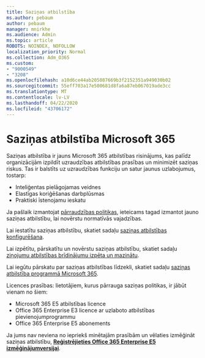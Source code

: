 ```yaml
---
title: Saziņas atbilstība
ms.author: pebaum
author: pebaum
manager: mnirkhe
ms.audience: Admin
ms.topic: article
ROBOTS: NOINDEX, NOFOLLOW
localization_priority: Normal
ms.collection: Adm_O365
ms.custom:
- "9000549"
- "3208"
ms.openlocfilehash: a10d6ce44ab205087669b3f2152351a949030b02
ms.sourcegitcommit: 55eff703a17e500681d8fa6a87eb067019ade3cc
ms.translationtype: MT
ms.contentlocale: lv-LV
ms.lasthandoff: 04/22/2020
ms.locfileid: "43706172"
---
```

# <a name="communication-compliance-in-microsoft-365"></a>Saziņas atbilstība Microsoft 365

Saziņas atbilstība ir jauns Microsoft 365 atbilstības risinājums, kas palīdz organizācijām izpildīt uzraudzības atbilstības prasības un minimizēt saziņas riskus. Tas ir balstīts uz uzraudzības funkciju un satur jaunus uzlabojumus, tostarp:

- Inteliģentas pielāgojamas veidnes
- Elastīgas koriģēšanas darbplūsmas
- Praktiski īstenojamu ieskatu

Ja pašlaik izmantojat [pārraudzības politikas](https://docs.microsoft.com/microsoft-365/compliance/supervision-policies), ieteicams tagad izmantot jauno saziņas atbilstību, lai novērstu normatīvās vajadzības.

Lai iestatītu saziņas atbilstību, skatiet sadaļu [saziņas atbilstības konfigurēšana](https://docs.microsoft.com/microsoft-365/compliance/communication-compliance-configure).

Lai izpētītu, pārskatītu un novērstu saziņas atbilstību, skatiet sadaļu [ziņojumu atbilstības brīdinājumu izpēta un mazinātu](https://docs.microsoft.com/microsoft-365/compliance/communication-compliance-investigate-remediate).

Lai iegūtu pārskatu par saziņas atbilstības līdzekli, skatiet sadaļu [saziņas atbilstība programmā Microsoft 365](https://docs.microsoft.com/microsoft-365/compliance/communication-compliance).

Licences prasības: lietotājiem, kurus pārrauga saziņas politikas, ir jābūt vienam no šiem:

- Microsoft 365 E5 atbilstības licence
- Office 365 Enterprise E3 licence ar uzlaboto atbilstības pievienojumprogrammu
- Office 365 Enterprise E5 abonements

Ja jums nav neviena no iepriekš minētajām prasībām un vēlaties izmēģināt saziņas atbilstību, **[Reģistrējieties Office 365 Enterprise E5 izmēģinājumversijai](https://go.microsoft.com/fwlink/p/?LinkID=698279)**.